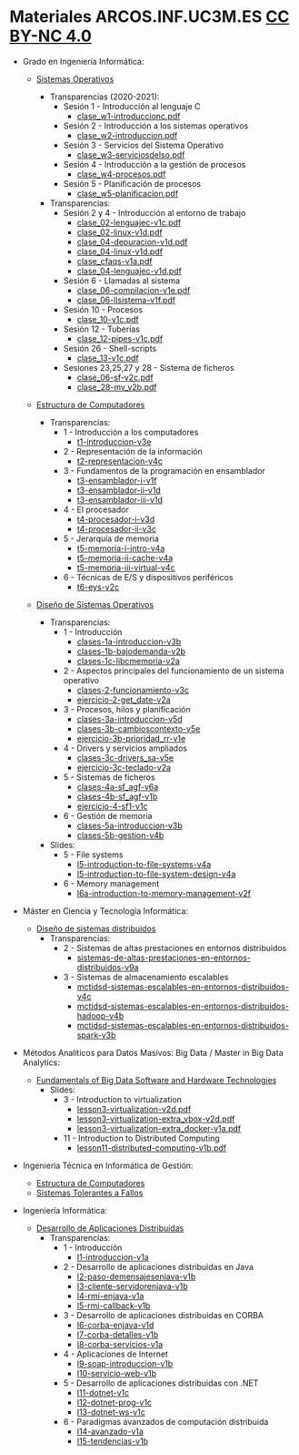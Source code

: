 # Materiales ARCOS.INF.UC3M.ES [CC BY-NC 4.0](http://creativecommons.org/licenses/by-nc/4.0/) 


* Grado en Ingeniería Informática:
  * [Sistemas Operativos](http://www.arcos.inf.uc3m.es/~infoso/)
    * Transparencias (2020-2021):
      * Sesión 1 - Introducción al lenguaje C
        * [clase_w1-introduccionc.pdf](https://acaldero.github.io/slides/GII_Sistemas_Operativos/clase_w1-introduccionc.pdf)
      * Sesión 2 - Introducción a los sistemas operativos
        * [clase_w2-introduccion.pdf](https://acaldero.github.io/slides/GII_Sistemas_Operativos/clase_w2-introduccion.pdf)
      * Sesión 3 - Servicios del Sistema Operativo
        * [clase_w3-serviciosdelso.pdf](https://acaldero.github.io/slides/GII_Sistemas_Operativos/clase_w3-serviciosdelso.pdf)
      * Sesión 4 - Introducción a la gestión de procesos
        * [clase_w4-procesos.pdf](https://acaldero.github.io/slides/GII_Sistemas_Operativos/clase_w4-procesos.pdf)
      * Sesión 5 - Planificación de procesos
        * [clase_w5-planificacion.pdf](https://acaldero.github.io/slides/GII_Sistemas_Operativos/clase_w5-planificacion.pdf)
    * Transparencias:
      * Sesión 2 y 4 - Introducción al entorno de trabajo
        * [clase_02-lenguajec-v1c.pdf](https://acaldero.github.io/slides/GII_Sistemas_Operativos/clase_02-lenguajec-v1c.pdf)
        * [clase_02-linux-v1d.pdf](https://acaldero.github.io/slides/GII_Sistemas_Operativos/clase_02-linux-v1d.pdf)
        * [clase_04-depuracion-v1d.pdf](https://acaldero.github.io/slides/GII_Sistemas_Operativos/clase_04-depuracion-v1d.pdf)
        * [clase_04-linux-v1d.pdf](https://acaldero.github.io/slides/GII_Sistemas_Operativos/clase_04-linux-v1d.pdf)
        * [clase_cfaqs-v1a.pdf](https://acaldero.github.io/slides/GII_Sistemas_Operativos/clase_cfaqs-v1a.pdf)
        * [clase_04-lenguajec-v1d.pdf](https://acaldero.github.io/slides/GII_Sistemas_Operativos/clase_04-lenguajec-v1d.pdf)
      * Sesión 6 - Llamadas al sistema
        * [clase_06-compilacion-v1e.pdf](https://acaldero.github.io/slides/GII_Sistemas_Operativos/clase_06-compilacion-v1e.pdf)
        * [clase_06-llsistema-v1f.pdf](https://acaldero.github.io/slides/GII_Sistemas_Operativos/clase_06-llsistema-v1f.pdf)
      * Sesión 10 - Procesos
        * [clase_10-v1c.pdf](https://acaldero.github.io/slides/GII_Sistemas_Operativos/clase_10-v1c.pdf)
      * Sesión 12 - Tuberías
        * [clase_12-pipes-v1c.pdf](https://acaldero.github.io/slides/GII_Sistemas_Operativos/clase_12-pipes-v1c.pdf)
      * Sesión 26 - Shell-scripts
        * [clase_13-v1c.pdf](https://acaldero.github.io/slides/GII_Sistemas_Operativos/clase_13-v1c.pdf)
      * Sesiones 23,25,27 y 28 - Sistema de ficheros
        * [clase_06-sf-v2c.pdf](https://acaldero.github.io/slides/GII_Sistemas_Operativos/clase_06-sf-v2c.pdf)
        * [clase_28-mv_v2b.pdf](https://acaldero.github.io/slides/GII_Sistemas_Operativos/clase_28-mv_v2b.pdf)

  * [Estructura de Computadores](http://www.arcos.inf.uc3m.es/~infoec/)
    * Transparencias:
      * 1 - Introducción a los computadores
        * [t1-introduccion-v3e](https://acaldero.github.io/slides/GII_Estructura_De_Computadores/t1-introduccion-v3a.pdf)
      * 2 - Representación de la información
        * [t2-representacion-v4c](https://acaldero.github.io/slides/GII_Estructura_De_Computadores/t2-representacion-v4c.pdf)
      * 3 - Fundamentos de la programación en ensamblador
        * [t3-ensamblador-i-v1f](https://acaldero.github.io/slides/GII_Estructura_De_Computadores/t3-ensamblador-i-v1f.pdf)
        * [t3-ensamblador-ii-v1d](https://acaldero.github.io/slides/GII_Estructura_De_Computadores/t3-ensamblador-ii-v1d.pdf)
        * [t3-ensamblador-iii-v1d](https://acaldero.github.io/slides/GII_Estructura_De_Computadores/t3-ensamblador-iii-v1d.pdf)
      * 4 - El procesador
        * [t4-procesador-i-v3d](https://acaldero.github.io/slides/GII_Estructura_De_Computadores/t4-procesador-i-v3b.pdf)
        * [t4-procesador-ii-v3c](https://acaldero.github.io/slides/GII_Estructura_De_Computadores/t4-procesador-ii-v3b.pdf)
      * 5 - Jerarquía de memoria
        * [t5-memoria-i-intro-v4a](https://acaldero.github.io/slides/GII_Estructura_De_Computadores/t5-memoria-i-intro-v4a.pdf)
        * [t5-memoria-ii-cache-v4a](https://acaldero.github.io/slides/GII_Estructura_De_Computadores/t5-memoria-ii-cache-v4a.pdf)
        * [t5-memoria-iii-virtual-v4c](https://acaldero.github.io/slides/GII_Estructura_De_Computadores/t5-memoria-iii-virtual-v4c.pdf)
      * 6 - Técnicas de E/S y dispositivos periféricos
        * [t6-eys-v2c](https://acaldero.github.io/slides/GII_Estructura_De_Computadores/t6-eys-v2c.pdf)

  * [Diseño de Sistemas Operativos](http://www.arcos.inf.uc3m.es/~infodso/)
    * Transparencias:
      * 1 - Introducción
        * [clases-1a-introduccion-v3b](https://acaldero.github.io/slides/GII_Disenyo_De_Sistemas_Operativos/clases-1a-introduccion-v3d.pdf)
        * [clases-1b-bajodemanda-v2b](https://acaldero.github.io/slides/GII_Disenyo_De_Sistemas_Operativos/clases-1b-bajodemanda-v2b.pdf)
        * [clases-1c-libcmemoria-v2a](https://acaldero.github.io/slides/GII_Disenyo_De_Sistemas_Operativos/clases-1c-libc_memoria-v2a.pdf)
      * 2 - Aspectos principales del funcionamiento de un sistema operativo
        * [clases-2-funcionamiento-v3c](https://acaldero.github.io/slides/GII_Disenyo_De_Sistemas_Operativos/clases-2-funcionamiento-v3c.pdf)
        * [ejercicio-2-get_date-v2a](https://acaldero.github.io/slides/GII_Disenyo_De_Sistemas_Operativos/ejercicio-2-get_date-v2a.pdf)
      * 3 - Procesos, hilos y planificación
        * [clases-3a-introduccion-v5d](https://acaldero.github.io/slides/GII_Disenyo_De_Sistemas_Operativos/clases-3a-ppdsa_introduccion-v5d.pdf)
        * [clases-3b-cambioscontexto-v5e](https://acaldero.github.io/slides/GII_Disenyo_De_Sistemas_Operativos/clases-3b-ppdsa_cambioscontexto-v5e.pdf)
        * [ejercicio-3b-prioridad_rr-v1e](https://acaldero.github.io/slides/GII_Disenyo_De_Sistemas_Operativos/ejercicio-3b-prioridad_rr-v1e.pdf)
      * 4 - Drivers y servicios ampliados
        * [clases-3c-drivers_sa-v5e](https://acaldero.github.io/slides/GII_Disenyo_De_Sistemas_Operativos/clases-3c-ppdsa_drv_sa-v5e.pdf)
        * [ejercicio-3c-teclado-v2a](https://acaldero.github.io/slides/GII_Disenyo_De_Sistemas_Operativos/ejercicio-3c-teclado-v2a.pdf)
      * 5 - Sistemas de ficheros
        * [clases-4a-sf_agf-v6a](https://acaldero.github.io/slides/GII_Disenyo_De_Sistemas_Operativos/clases-4a-sf_agf-v6a.pdf)
        * [clases-4b-sf_agf-v1b](https://acaldero.github.io/slides/GII_Disenyo_De_Sistemas_Operativos/clases-4b-sf_agf-v1a.pdf)
        * [ejercicio-4-sf1-v1c](https://acaldero.github.io/slides/GII_Disenyo_De_Sistemas_Operativos/ejercicio-4-sf1-v1c.pdf)
      * 6 - Gestión de memoria
        * [clases-5a-introduccion-v3b](https://acaldero.github.io/slides/GII_Disenyo_De_Sistemas_Operativos/clases-5a-memoria_introduccion-v3b.pdf)
        * [clases-5b-gestion-v4b](https://acaldero.github.io/slides/GII_Disenyo_De_Sistemas_Operativos/clases-5b-memoria_agf-v4b.pdf)
    * Slides:
      * 5 - File systems
        * [l5-introduction-to-file-systems-v4a](http://es.slideshare.net/AlejandroCalderonMat/l5-introduction-to-file-systems-v4a)
        * [l5-introduction-to-file-system-design-v4a](http://es.slideshare.net/AlejandroCalderonMat/l5-introduction-to-file-system-design-v4a)
      * 6 - Memory management
        * [l6a-introduction-to-memory-management-v2f](http://es.slideshare.net/AlejandroCalderonMat/l6a-introduction-to-memory-management-v2f)

* Máster en Ciencia y Tecnología Informática:
  * [Diseño de sistemas distribuidos](http://arcos.inf.uc3m.es/~dsd/)
    * Transparencias:
      * 2 - Sistemas de altas prestaciones en entornos distribuidos
        * [sistemas-de-altas-prestaciones-en-entornos-distribuidos-v9a](https://acaldero.github.io/slides/MCYTI_Disenyo_De_Sistemas_Distribuidos/mcti-dsd-hpc-v9c.pdf)
      * 3 - Sistemas de almacenamiento escalables
        * [mctidsd-sistemas-escalables-en-entornos-distribuidos-v4c](https://acaldero.github.io/slides/MCYTI_Disenyo_De_Sistemas_Distribuidos/mcti-dsd-se-v5b.pdf)
        * [mctidsd-sistemas-escalables-en-entornos-distribuidos-hadoop-v4b](https://acaldero.github.io/slides/MCYTI_Disenyo_De_Sistemas_Distribuidos/mcti-dsd-se-hadoop-v4b.pdf)
        * [mctidsd-sistemas-escalables-en-entornos-distribuidos-spark-v3b](https://acaldero.github.io/slides/MCYTI_Disenyo_De_Sistemas_Distribuidos/mcti-dsd-se-spark-v3b.pdf)

* Métodos Analíticos para Datos Masivos: Big Data / Master in Big Data Analytics:
  * [Fundamentals of Big Data Software and Hardware Technologies](http://arcos.inf.uc3m.es/~dsd/)
    * Slides:
      * 3 - Introduction to virtualization
        * [lesson3-virtualization-v2d.pdf](https://acaldero.github.io/slides/MADMBD_Fundamentals_of_Big_Data_Software_and_Hardware_Technologies/lesson3-virtualization-v2d.pdf)
        * [lesson3-virtualization-extra_vbox-v2d.pdf](https://acaldero.github.io/slides/MADMBD_Fundamentals_of_Big_Data_Software_and_Hardware_Technologies/lesson3-virtualization-extra_vbox-v2d.pdf)
        * [lesson3-virtualization-extra_docker-v1a.pdf](https://acaldero.github.io/slides/MADMBD_Fundamentals_of_Big_Data_Software_and_Hardware_Technologies/lesson3-virtualization-extra_docker-v1a.pdf)
      * 11 - Introduction to Distributed Computing
        * [lesson11-distributed-computing-v1b.pdf](https://acaldero.github.io/slides/MADMBD_Fundamentals_of_Big_Data_Software_and_Hardware_Technologies/lesson4-intro-cloud-v2f.pdf)

* Ingeniería Técnica en Informática de Gestión:
  * [Estructura de Computadores](http://www.arcos.inf.uc3m.es/~ec/)
  * [Sistemas Tolerantes a Fallos](http://www.arcos.inf.uc3m.es/~stf/)

* Ingeniería Informática:
  * [Desarrollo de Aplicaciones Distribuidas](http://www.arcos.inf.uc3m.es/~dad/)
    * Transparencias:
      * 1 - Introducción
        * [l1-introduccion-v1a](https://acaldero.github.io/slides/II_Desarrollo_De_Aplicacones_Distribuidas/L1-introduccion-v1a.pdf)
      * 2 - Desarrollo de aplicaciones distribuidas en Java
        * [l2-paso-demensajesenjava-v1b](https://acaldero.github.io/slides/II_Desarrollo_De_Aplicacones_Distribuidas/L2-paso_de_mensajes_en_java-v1b.pdf)
        * [l3-cliente-servidorenjava-v1b](https://acaldero.github.io/slides/II_Desarrollo_De_Aplicacones_Distribuidas/L3-cliente_servidor_en_java-v1b.pdf)
        * [l4-rmi-enjava-v1a](https://acaldero.github.io/slides/II_Desarrollo_De_Aplicacones_Distribuidas/L4-rmi_en_java-v1a.pdf)
        * [l5-rmi-callback-v1b](https://acaldero.github.io/slides/II_Desarrollo_De_Aplicacones_Distribuidas/L5-rmi_callback-v1b.pdf)
      * 3 - Desarrollo de aplicaciones distribuidas en CORBA
        * [l6-corba-enjava-v1d](https://acaldero.github.io/slides/II_Desarrollo_De_Aplicacones_Distribuidas/L6-corba_en_java-v1d.pdf)
        * [l7-corba-detalles-v1b](https://acaldero.github.io/slides/II_Desarrollo_De_Aplicacones_Distribuidas/L7-corba_detalles-v1c.pdf)
        * [l8-corba-servicios-v1a](https://acaldero.github.io/slides/II_Desarrollo_De_Aplicacones_Distribuidas/L8-corba_servicios-v1a.pdf)
      * 4 - Aplicaciones de Internet
        * [l9-soap-introduccion-v1b](https://acaldero.github.io/slides/II_Desarrollo_De_Aplicacones_Distribuidas/L9-soap_introduccion-v1b.pdf)
        * [l10-servicio-web-v1b](https://acaldero.github.io/slides/II_Desarrollo_De_Aplicacones_Distribuidas/L10-servicio_web-v1b.pdf)
      * 5 - Desarrollo de aplicaciones distribuidas con .NET
        * [l11-dotnet-v1c](https://acaldero.github.io/slides/II_Desarrollo_De_Aplicacones_Distribuidas/L11-dotnet-v1c.pdf)
        * [l12-dotnet-prog-v1c](https://acaldero.github.io/slides/II_Desarrollo_De_Aplicacones_Distribuidas/L12-dotnet_prog-v1c.pdf)
        * [l13-dotnet-ws-v1c](https://acaldero.github.io/slides/II_Desarrollo_De_Aplicacones_Distribuidas/L13-dotnet_ws-v1c.pdf)
      * 6 - Paradigmas avanzados de computación distribuida
        * [l14-avanzado-v1a](https://acaldero.github.io/slides/II_Desarrollo_De_Aplicacones_Distribuidas/L14-avanzado-v1a.pdf)
        * [l15-tendencias-v1b](https://acaldero.github.io/slides/II_Desarrollo_De_Aplicacones_Distribuidas/L15-tendencias-v1b.pdf)
